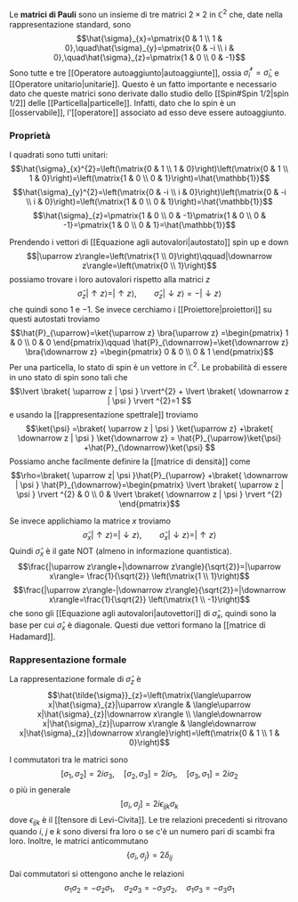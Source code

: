 Le **matrici di Pauli** sono un insieme di tre matrici $2\times2$ in $\mathbb{C}^{2}$ che, date nella rappresentazione standard, sono
$$\hat{\sigma}_{x}=\pmatrix{0 & 1 \\ 1 & 0},\quad\hat{\sigma}_{y}=\pmatrix{0 & -i \\ i & 0},\quad\hat{\sigma}_{z}=\pmatrix{1 & 0 \\ 0 & -1}$$
Sono tutte e tre [[Operatore autoaggiunto|autoaggiunte]], ossia $\hat{\sigma}_{i}^{\dagger}=\hat{\sigma}_{i}$, e [[Operatore unitario|unitarie]]. Questo è un fatto importante e necessario dato che queste matrici sono derivate dallo studio dello [[Spin#Spin 1/2|spin 1/2]] delle [[Particella|particelle]]. Infatti, dato che lo spin è un [[osservabile]], l'[[operatore]] associato ad esso deve essere autoaggiunto.
### Proprietà
I quadrati sono tutti unitari:
$$\hat{\sigma}_{x}^{2}=\left(\matrix{0 & 1 \\ 1 & 0}\right)\left(\matrix{0 & 1 \\ 1 & 0}\right)=\left(\matrix{1 & 0 \\ 0 & 1}\right)=\hat{\mathbb{1}}$$
$$\hat{\sigma}_{y}^{2}=\left(\matrix{0 & -i \\ i & 0}\right)\left(\matrix{0 & -i \\ i & 0}\right)=\left(\matrix{1 & 0 \\ 0 & 1}\right)=\hat{\mathbb{1}}$$
$$\hat{\sigma}_{z}=\pmatrix{1 & 0 \\ 0 & -1}\pmatrix{1 & 0 \\ 0 & -1}=\pmatrix{1 & 0 \\ 0 & 1}=\hat{\mathbb{1}}$$

Prendendo i vettori di [[Equazione agli autovalori|autostato]] spin up e down
$$|\uparrow z\rangle=\left(\matrix{1 \\ 0}\right)\qquad|\downarrow z\rangle=\left(\matrix{0 \\ 1}\right)$$
possiamo trovare i loro autovalori rispetto alla matrici $z$
$$\hat{\sigma}_{z}|\uparrow z\rangle=|\uparrow z\rangle,\qquad\hat{\sigma}_{z}|\downarrow z\rangle=-|\downarrow z\rangle$$
che quindi sono $1$ e $-1$. Se invece cerchiamo i [[Proiettore|proiettori]] su questi autostati troviamo
$$\hat{P}_{\uparrow}=\ket{\uparrow z} \bra{\uparrow z} =\begin{pmatrix}
1 & 0 \\
0 & 0
\end{pmatrix}\qquad \hat{P}_{\downarrow}=\ket{\downarrow z} \bra{\downarrow z} =\begin{pmatrix}
0 & 0 \\
0 & 1
\end{pmatrix}$$
Per una particella, lo stato di spin è un vettore in $\mathbb{C}^{2}$. Le probabilità di essere in uno stato di spin sono tali che
$$\lvert \braket{ \uparrow z | \psi } \rvert^{2} + \lvert \braket{ \downarrow z | \psi }  \rvert ^{2}=1 $$
e usando la [[rappresentazione spettrale]] troviamo
$$\ket{\psi} =\braket{ \uparrow z | \psi } \ket{\uparrow z} +\braket{ \downarrow z | \psi } \ket{\downarrow z} = \hat{P}_{\uparrow}\ket{\psi} +\hat{P}_{\downarrow}\ket{\psi} $$
Possiamo anche facilmente definire la [[matrice di densità]] come
$$\rho=\braket{ \uparrow z| \psi }\hat{P}_{\uparrow} +\braket{ \downarrow | \psi } \hat{P}_{\downarrow}=\begin{pmatrix}
\lvert \braket{ \uparrow z | \psi }  \rvert ^{2} & 0 \\
0 & \lvert \braket{ \downarrow z | \psi }  \rvert ^{2}
\end{pmatrix}$$

Se invece applichiamo la matrice $x$ troviamo
$$\hat{\sigma}_{x}|\uparrow z\rangle=|\downarrow z\rangle,\qquad\hat{\sigma}_{x}|\downarrow z\rangle=|\uparrow z\rangle$$
Quindi $\hat{\sigma}_{x}$ è il gate NOT (almeno in informazione quantistica).
$$\frac{|\uparrow z\rangle+|\downarrow z\rangle}{\sqrt{2}}=|\uparrow x\rangle= \frac{1}{\sqrt{2}} \left(\matrix{1 \\ 1}\right)$$
$$\frac{|\uparrow z\rangle-|\downarrow z\rangle}{\sqrt{2}}=|\downarrow x\rangle=\frac{1}{\sqrt{2}} \left(\matrix{1 \\ -1}\right)$$
che sono gli [[Equazione agli autovalori|autovettori]] di $\hat{\sigma}_{x}$, quindi sono la base per cui $\hat{\sigma}_{x}$ è diagonale. Questi due vettori formano la [[matrice di Hadamard]].
### Rappresentazione formale
La rappresentazione formale di $\hat{\sigma}_{z}$ è
$$\hat{\tilde{\sigma}}_{z}=\left(\matrix{\langle\uparrow x|\hat{\sigma}_{z}|\uparrow x\rangle & \langle\uparrow x|\hat{\sigma}_{z}|\downarrow x\rangle \\ \langle\downarrow x|\hat{\sigma}_{z}|\uparrow x\rangle & \langle\downarrow x|\hat{\sigma}_{z}|\downarrow x\rangle}\right)=\left(\matrix{0 & 1 \\ 1 & 0}\right)$$

I commutatori tra le matrici sono
$$[\sigma_{1},\sigma_{2}]=2i\sigma_{3}, \quad [\sigma_{2},\sigma_{3}]=2i\sigma_{1}, \quad [\sigma_{3},\sigma_{1}]=2i\sigma_{2}$$
o più in generale
$$[\sigma_{i},\sigma_{j}]=2i\epsilon_{ijk}\sigma_{k}$$
dove $\epsilon_{ijk}$ è il [[tensore di Levi-Civita]]. Le tre relazioni precedenti si ritrovano quando $i$, $j$ e $k$ sono diversi fra loro o se c'è un numero pari di scambi fra loro. Inoltre, le matrici anticommutano
$$\{\sigma_{i},\sigma_{j}\}=2\delta_{ij}$$

Dai commutatori si ottengono anche le relazioni
$$\sigma_{1}\sigma_{2}=-\sigma_{2}\sigma_{1}, \quad \sigma_{2}\sigma_{3}=-\sigma_{3}\sigma_{2}, \quad \sigma_{1}\sigma_{3}=-\sigma_{3}\sigma_{1}$$